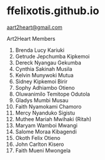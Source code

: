 # ffelixotis.github.io
<a href="aart2heart@gmail.com">aart2heart@gmail.com<a/>


Art2Heart Members

1. Brenda Lucy Kariuki<br />
2. Getrude Jepchumba Kipkemoi<br />
3. Dereck Nyangau Gekumba<br />
4. Cynthia Sakinah Musila<br />
5. Kelvin Munywoki Mutua<br />
6. Sidney Kipkemoi Birir<br />
7. Sophy Adhiambo Otieno<br />
8. Oluwanimilo Temitope Odutola<br />
9. Gladys Mumbi Musau<br />
10. Faith Nyamokami Chamoro<br />
11. Mercy Nyanduko Sigistu<br />
12. Muthee Mariah Mwihaki (Ritah)<br />
13. Maryam Wamboi Mwangi<br />
14. Salome Moraa Kibagendi<br />
15. Okoth Felix Otieno<br />
16. John Carlton Kisero<br />
17. Faith Mueni Mwongela<br />
